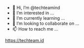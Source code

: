 - 👋 Hi, I’m @techteamind
- 👀 I’m interested in ...
- 🌱 I’m currently learning ...
- 💞️ I’m looking to collaborate on ...
- 📫 How to reach me ...

https://techteam.id

<!---
techteamind/techteamind is a ✨ special ✨ repository because its `README.md` (this file) appears on your GitHub profile.
You can click the Preview link to take a look at your changes.
--->
